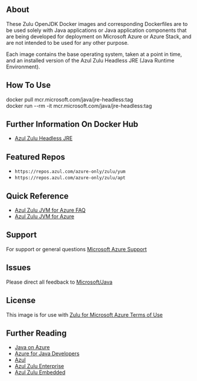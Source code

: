 ## About
These Zulu OpenJDK Docker images and corresponding Dockerfiles are
to be used solely with Java applications or Java application components
that are being developed for deployment on Microsoft Azure or Azure Stack,
and are not intended to be used for any other purpose.

Each image contains the base operating system, taken at a point in time,
and an installed version of the Azul Zulu Headless JRE (Java Runtime Environment).

## How To Use
docker pull mcr.microsoft.com/java/jre-headless:tag<br>
docker run --rm -it mcr.microsoft.com/java/jre-headless:tag

## Further Information On Docker Hub
* [Azul Zulu Headless JRE](https://hub.docker.com/_/microsoft-java-jre-headless)

## Featured Repos
* `https://repos.azul.com/azure-only/zulu/yum`
* `https://repos.azul.com/azure-only/zulu/apt`

## Quick Reference
* [Azul Zulu JVM for Azure FAQ](https://assets.azul.com/files/Zulu-for-Azure-FAQ.pdf)
* [Azul Zulu JVM for Azure](https://www.azul.com/downloads/azure-only/zulu/)

## Support
For support or general questions [Microsoft Azure Support](https://support.microsoft.com/en-us/help/4026305/sql-contact-microsoft-azure-support)

## Issues
Please direct all feedback to [Microsoft/Java](https://github.com/Microsoft/java/issues)

## License
This image is for use with [Zulu for Microsoft Azure Terms of Use](https://www.azul.com/downloads/azure-only/zulu/terms-of-use)

## Further Reading
* [Java on Azure](https://azure.microsoft.com/en-us/develop/java/)
* [Azure for Java Developers](https://docs.microsoft.com/en-us/java/azure/?view=azure-java-stable)
* [Azul](https://www.azul.com/)
* [Azul Zulu Enterprise](https://www.azul.com/products/zulu-enterprise/)
* [Azul Zulu Embedded](https://www.azul.com/products/zulu-embedded/)

